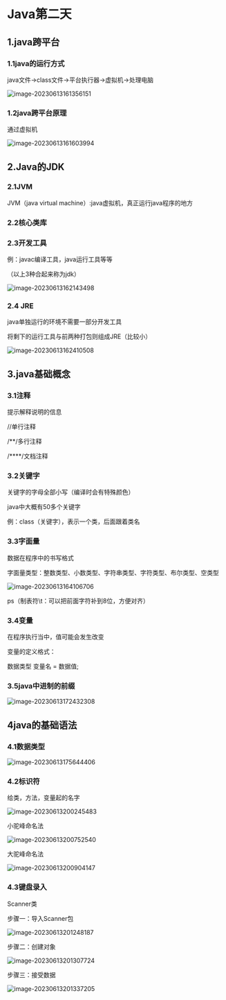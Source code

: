 # Java第二天

## 1.java跨平台

### 1.1java的运行方式

java文件->class文件->平台执行器->虚拟机->处理电脑

![image-20230613161356151](https://github.com/KondamSki/MyJavaMd/blob/main/JavaDay2/imagesday2/image-20230613161356151.png)

### 1.2java跨平台原理

通过虚拟机

![image-20230613161603994](https://github.com/KondamSki/MyJavaMd/blob/main/JavaDay2/imagesday2/image-20230613161603994.png)





## 2.Java的JDK

### 2.1JVM

JVM（java virtual machine）:java虚拟机，真正运行java程序的地方

### 2.2核心类库

### 2.3开发工具

例：javac编译工具，java运行工具等等

（以上3种合起来称为jdk）

![image-20230613162143498](https://github.com/KondamSki/MyJavaMd/blob/main/JavaDay2/imagesday2/image-20230613162143498.png)

### 2.4 JRE

java单独运行的环境不需要一部分开发工具

将剩下的运行工具与前两种打包则组成JRE（比较小）

![image-20230613162410508](https://github.com/KondamSki/MyJavaMd/blob/main/JavaDay2/imagesday2/image-20230613162410508.png)



## 3.java基础概念

### 3.1注释

提示解释说明的信息

//单行注释

/**/多行注释

/****/文档注释



### 3.2关键字

关键字的字母全部小写（编译时会有特殊颜色）

java中大概有50多个关键字

例：class（关键字），表示一个类，后面跟着类名



### 3.3字面量

数据在程序中的书写格式

字面量类型：整数类型、小数类型、字符串类型、字符类型、布尔类型、空类型

![image-20230613164106706](https://github.com/KondamSki/MyJavaMd/blob/main/JavaDay2/imagesday2/image-20230613164106706.png)

ps（制表符\t：可以把前面字符补到8位，方便对齐）



### 3.4变量

在程序执行当中，值可能会发生改变

变量的定义格式：

数据类型 变量名 = 数据值;



### 3.5java中进制的前缀

![image-20230613172432308](https://github.com/KondamSki/MyJavaMd/blob/main/JavaDay2/imagesday2/image-20230613172432308.png)





## 4java的基础语法

### 4.1数据类型

![image-20230613175644406](https://github.com/KondamSki/MyJavaMd/blob/main/JavaDay2/imagesday2/image-20230613175644406.png)

### 4.2标识符

给类，方法，变量起的名字

![image-20230613200245483](https://github.com/KondamSki/MyJavaMd/blob/main/JavaDay2/imagesday2/image-20230613200245483.png)

小驼峰命名法

![image-20230613200752540](https://github.com/KondamSki/MyJavaMd/blob/main/JavaDay2/imagesday2/image-20230613200752540.png)

大驼峰命名法

![image-20230613200904147](https://github.com/KondamSki/MyJavaMd/blob/main/JavaDay2/imagesday2/image-20230613200904147.png)



### 4.3键盘录入

Scanner类

步骤一：导入Scanner包

![image-20230613201248187](https://github.com/KondamSki/MyJavaMd/blob/main/JavaDay2/imagesday2/image-20230613201248187.png)

步骤二：创建对象

![image-20230613201307724](https://github.com/KondamSki/MyJavaMd/blob/main/JavaDay2/imagesday2/image-20230613201307724.png)

步骤三：接受数据

![image-20230613201337205](https://github.com/KondamSki/MyJavaMd/blob/main/JavaDay2/imagesday2/image-20230613201337205.png)


